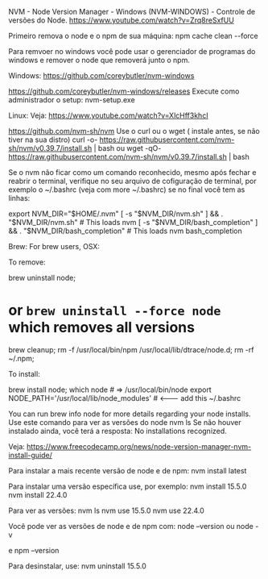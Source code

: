 NVM - Node Version Manager - Windows (NVM-WINDOWS) - Controle de versões do Node.
https://www.youtube.com/watch?v=Zrq8reSxfUU

Primeiro remova o node e o npm de sua máquina:
npm cache clean --force

Para remvoer no windows você pode usar o gerenciador de programas do windows e remover o node que removerá junto o npm.

Windows:
https://github.com/coreybutler/nvm-windows

https://github.com/coreybutler/nvm-windows/releases
Execute como administrador o setup:
nvm-setup.exe

Linux:
Veja:
https://www.youtube.com/watch?v=XlcHff3khcI

https://github.com/nvm-sh/nvm
Use o curl ou o wget ( instale antes, se não tiver na sua distro)
curl -o- https://raw.githubusercontent.com/nvm-sh/nvm/v0.39.7/install.sh | bash
ou
wget -qO- https://raw.githubusercontent.com/nvm-sh/nvm/v0.39.7/install.sh | bash

Se o nvm não ficar como um comando reconhecido, mesmo após fechar e reabrir o terminal, verifique no seu arquivo de cofiguração de terminal, por exemplo o ~/.bashrc (veja com more ~/.bashrc)  se no final você tem as linhas:


export NVM_DIR="$HOME/.nvm"
[ -s "$NVM_DIR/nvm.sh" ] && \. "$NVM_DIR/nvm.sh"  # This loads nvm
[ -s "$NVM_DIR/bash_completion" ] && \. "$NVM_DIR/bash_completion"  # This loads nvm bash_completion


Brew:
For brew users, OSX:

To remove:

brew uninstall node;

# or `brew uninstall --force node` which removes all versions

brew cleanup;
rm -f /usr/local/bin/npm /usr/local/lib/dtrace/node.d;
rm -rf ~/.npm;

To install:

brew install node;
which node # => /usr/local/bin/node
export NODE_PATH='/usr/local/lib/node_modules' # <--- add this ~/.bashrc

You can run brew info node for more details regarding your node installs.
Use este comando para ver as versões do node
nvm ls
Se não houver instalado ainda, você terá a resposta:
No installations recognized.

Veja:
https://www.freecodecamp.org/news/node-version-manager-nvm-install-guide/

Para instalar a mais recente versão de node e de npm:
nvm install latest

Para instalar uma versão específica use, por exemplo:
nvm install 15.5.0
nvm install 22.4.0

Para ver as versões:
nvm ls
nvm use 15.5.0
nvm use 22.4.0

Você pode ver as versões de node e de npm com:
node –version
ou
node -v

e
npm –version

Para desinstalar, use:
nvm uninstall 15.5.0
